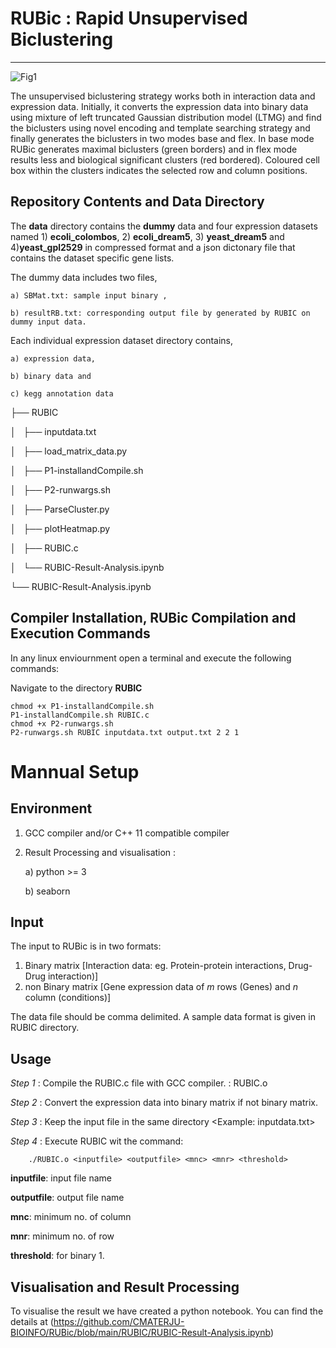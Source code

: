 # RUBic : Rapid Unsupervised Biclustering
-------------------------------------------
![Fig1](https://github.com/CMATERJU-BIOINFO/RUBic/assets/56863228/243df6d6-74e2-4a9d-a8d1-af33a127bd08)

The unsupervised biclustering strategy works both in interaction data and expression data. Initially, it converts the expression data into binary data using mixture of left truncated Gaussian distribution model (LTMG) and find the biclusters using novel encoding and template searching strategy and finally generates the biclusters in two modes base and flex. In base mode RUBic generates maximal biclusters (green borders) and in flex mode results less and biological significant clusters (red bordered). Coloured cell box within the clusters indicates the selected row and column positions.

## Repository Contents and Data Directory

The **data** directory contains the **dummy** data and four expression datasets named 1) **ecoli_colombos**, 2) **ecoli_dream5**, 3) **yeast_dream5** and 4)**yeast_gpl2529** in compressed format and a json dictonary file that contains the dataset specific gene lists.

The dummy data includes two files,

	a) SBMat.txt: sample input binary ,
   
	b) resultRB.txt: corresponding output file by generated by RUBIC on dummy input data.

Each individual expression dataset directory contains, 

	a) expression data, 
   
	b) binary data and 
   
	c) kegg annotation data

├── RUBIC

│   ├── inputdata.txt

│   ├── load_matrix_data.py

│   ├── P1-installandCompile.sh

│   ├── P2-runwargs.sh

│   ├── ParseCluster.py

│   ├── plotHeatmap.py

│   ├── RUBIC.c

│   └── RUBIC-Result-Analysis.ipynb

└── RUBIC-Result-Analysis.ipynb


**Compiler Installation, RUBic Compilation and Execution Commands**
-------------------------------------------
In any linux enviournment open a terminal and execute the following commands:

Navigate to the directory **RUBIC**

	chmod +x P1-installandCompile.sh
	P1-installandCompile.sh RUBIC.c
	chmod +x P2-runwargs.sh
	P2-runwargs.sh RUBIC inputdata.txt output.txt 2 2 1
   

# Mannual Setup

**Environment**
-------------------------------------------
1. GCC compiler and/or  C++ 11 compatible compiler 
2. Result Processing and visualisation  :

   a)  python >= 3
   
   b)  seaborn

**Input**
-------------------------------------------
The input to RUBic is in two formats: 

  1. Binary matrix [Interaction data: eg. Protein-protein interactions, Drug-Drug interaction)]
  2. non Binary matrix [Gene expression data of _m_ rows (Genes) and _n_ column (conditions)]
     
The data file should be comma delimited.
A sample data format is given in RUBIC directory. 

**Usage**
-------------------------------------------
_Step 1_ : Compile the RUBIC.c file with GCC compiler. : RUBIC.o

_Step 2_ : Convert the expression data into binary matrix if not binary matrix.

_Step 3_ : Keep the input file in the same directory  <Example: inputdata.txt>

_Step 4_ : Execute RUBIC wit the command:

        ./RUBIC.o <inputfile> <outputfile> <mnc> <mnr> <threshold>

   **inputfile**: input file name
   
   **outputfile**: output file name
   
   **mnc**: minimum no. of column
   
   **mnr**: minimum no. of row
   
   **threshold**: for binary 1.

**Visualisation and Result Processing**
-------------------------------------------
To visualise the result we have created a python notebook. You can find the details at (https://github.com/CMATERJU-BIOINFO/RUBic/blob/main/RUBIC/RUBIC-Result-Analysis.ipynb)
   
